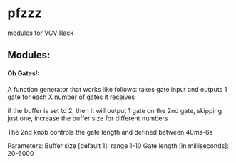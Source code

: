 # pfzzz
modules for VCV Rack

## Modules:
#### Oh Gates!:
A function generator that works like follows:
takes gate input
and outputs 1 gate for each X number of gates it receives

if the buffer is set to 2, then it will output 1 gate on the 2nd gate, skipping just one, increase the buffer size for different numbers

The 2nd knob controls the gate length and defined between
40ms-6s

Parameters:
Buffer size [default 1]: range 1-10
Gate length [in milliseconds]: 20-6000
